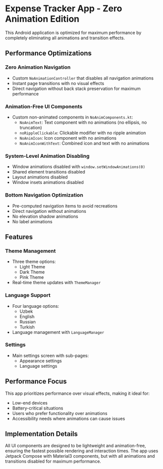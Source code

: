 # Expense Tracker App - Zero Animation Edition

This Android application is optimized for maximum performance by completely eliminating all animations and transition effects.

## Performance Optimizations

### Zero Animation Navigation
- Custom `NoAnimationController` that disables all navigation animations
- Instant page transitions with no visual effects
- Direct navigation without back stack preservation for maximum performance

### Animation-Free UI Components
- Custom non-animated components in `NoAnimComponents.kt`:
  - `NoAnimText`: Text component with no animations (no ellipsis, no truncation)
  - `noRippleClickable`: Clickable modifier with no ripple animation
  - `NoAnimIcon`: Icon component with no animations
  - `NoAnimIconWithText`: Combined icon and text with no animations

### System-Level Animation Disabling
- Window animations disabled with `window.setWindowAnimations(0)`
- Shared element transitions disabled
- Layout animations disabled
- Window insets animations disabled

### Bottom Navigation Optimization
- Pre-computed navigation items to avoid recreations
- Direct navigation without animations
- No elevation shadow animations
- No label animations

## Features

### Theme Management
- Three theme options:
  - Light Theme
  - Dark Theme
  - Pink Theme
- Real-time theme updates with `ThemeManager`

### Language Support
- Four language options:
  - Uzbek
  - English
  - Russian
  - Turkish
- Language management with `LanguageManager`

### Settings
- Main settings screen with sub-pages:
  - Appearance settings
  - Language settings

## Performance Focus
This app prioritizes performance over visual effects, making it ideal for:
- Low-end devices
- Battery-critical situations
- Users who prefer functionality over animations
- Accessibility needs where animations can cause issues

## Implementation Details
All UI components are designed to be lightweight and animation-free, ensuring the fastest possible rendering and interaction times. The app uses Jetpack Compose with Material3 components, but with all animations and transitions disabled for maximum performance. 